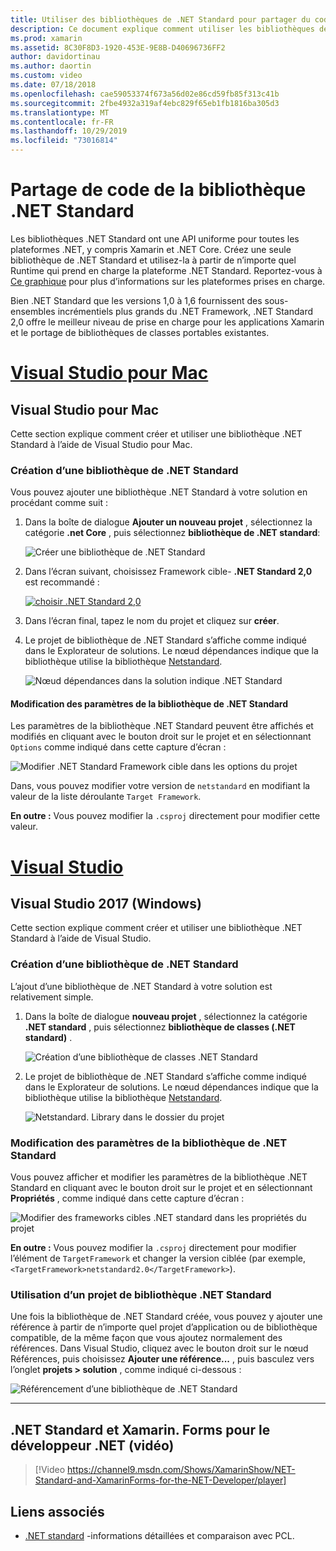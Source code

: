 ```yaml
---
title: Utiliser des bibliothèques de .NET Standard pour partager du code
description: Ce document explique comment utiliser les bibliothèques de .NET Standard pour partager du code. Il aborde la création d’une bibliothèque de .NET Standard, la modification de ses paramètres et son utilisation dans une application.
ms.prod: xamarin
ms.assetid: 8C30F8D3-1920-453E-9E8B-D40696736FF2
author: davidortinau
ms.author: daortin
ms.custom: video
ms.date: 07/18/2018
ms.openlocfilehash: cae59053374f673a56d02e86cd59fb85f313c41b
ms.sourcegitcommit: 2fbe4932a319af4ebc829f65eb1fb1816ba305d3
ms.translationtype: MT
ms.contentlocale: fr-FR
ms.lasthandoff: 10/29/2019
ms.locfileid: "73016814"
---
```

# <a name="net-standard-library-code-sharing"></a>Partage de code de la bibliothèque .NET Standard

Les bibliothèques .NET Standard ont une API uniforme pour toutes les plateformes .NET, y compris Xamarin et .NET Core. Créez une seule bibliothèque de .NET Standard et utilisez-la à partir de n’importe quel Runtime qui prend en charge la plateforme .NET Standard. Reportez-vous à [Ce graphique](https://docs.microsoft.com/dotnet/standard/net-standard#net-implementation-support) pour plus d’informations sur les plateformes prises en charge.

Bien .NET Standard que les versions 1,0 à 1,6 fournissent des sous-ensembles incrémentiels plus grands du .NET Framework, .NET Standard 2,0 offre le meilleur niveau de prise en charge pour les applications Xamarin et le portage de bibliothèques de classes portables existantes.

# <a name="visual-studio-for-mactabmacos"></a>[Visual Studio pour Mac](#tab/macos)

## <a name="visual-studio-for-mac"></a>Visual Studio pour Mac

Cette section explique comment créer et utiliser une bibliothèque .NET Standard à l’aide de Visual Studio pour Mac.

### <a name="creating-a-net-standard-library"></a>Création d’une bibliothèque de .NET Standard

Vous pouvez ajouter une bibliothèque .NET Standard à votre solution en procédant comme suit :

1. Dans la boîte de dialogue **Ajouter un nouveau projet** , sélectionnez la catégorie **.net Core** , puis sélectionnez **bibliothèque de .NET standard**:

    ![Créer une bibliothèque de .NET Standard](net-standard-images/vsm01-m157.png "Création d’une bibliothèque de .NET Standard")

2. Dans l’écran suivant, choisissez Framework cible- **.NET Standard 2,0** est recommandé :

    [![choisir .NET Standard 2,0](net-standard-images/vsm01a-m157-sml.png)](net-standard-images/vsm01a-m157.png#lightbox)

3. Dans l’écran final, tapez le nom du projet et cliquez sur **créer**.

4. Le projet de bibliothèque de .NET Standard s’affiche comme indiqué dans le Explorateur de solutions. Le nœud dépendances indique que la bibliothèque utilise la bibliothèque [Netstandard](https://www.nuget.org/packages/NETStandard.Library/).

    ![Nœud dépendances dans la solution indique .NET Standard](net-standard-images/vsm02-m157.png)

#### <a name="editing-net-standard-library-settings"></a>Modification des paramètres de la bibliothèque de .NET Standard

Les paramètres de la bibliothèque .NET Standard peuvent être affichés et modifiés en cliquant avec le bouton droit sur le projet et en sélectionnant `Options` comme indiqué dans cette capture d’écran :

![Modifier .NET Standard Framework cible dans les options du projet](net-standard-images/vsm03-m157.png "Modifier la version du Framework cible .NET Standard dans options du projet")

Dans, vous pouvez modifier votre version de `netstandard` en modifiant la valeur de la liste déroulante `Target Framework`.

**En outre :** Vous pouvez modifier la `.csproj` directement pour modifier cette valeur.

# <a name="visual-studiotabwindows"></a>[Visual Studio](#tab/windows)

## <a name="visual-studio-2017-windows"></a>Visual Studio 2017 (Windows)

Cette section explique comment créer et utiliser une bibliothèque .NET Standard à l’aide de Visual Studio.

### <a name="creating-a-net-standard-library"></a>Création d’une bibliothèque de .NET Standard

L’ajout d’une bibliothèque de .NET Standard à votre solution est relativement simple.

1. Dans la boîte de dialogue **nouveau projet** , sélectionnez la catégorie **.NET standard** , puis sélectionnez **bibliothèque de classes (.NET standard)** .

    ![Création d’une bibliothèque de classes .NET Standard](net-standard-images/vs01-w157.png "Créer une bibliothèque de classes de .NET Standard")

2. Le projet de bibliothèque de .NET Standard s’affiche comme indiqué dans le Explorateur de solutions. Le nœud dépendances indique que la bibliothèque utilise la bibliothèque [Netstandard](https://www.nuget.org/packages/NETStandard.Library/).

    ![Netstandard. Library dans le dossier du projet](net-standard-images/vs02-w157.png "Projet de .NET Standard dans la solution")

### <a name="editing-net-standard-library-settings"></a>Modification des paramètres de la bibliothèque de .NET Standard

Vous pouvez afficher et modifier les paramètres de la bibliothèque .NET Standard en cliquant avec le bouton droit sur le projet et en sélectionnant **Propriétés** , comme indiqué dans cette capture d’écran :

![Modifier des frameworks cibles .NET standard dans les propriétés du projet](net-standard-images/vs03-w157.png "Référencer une bibliothèque de .NET Standard de la même façon que les autres projets")

**En outre :** Vous pouvez modifier la `.csproj` directement pour modifier l’élément de `TargetFramework` et changer la version ciblée (par exemple, `<TargetFramework>netstandard2.0</TargetFramework>`).

### <a name="using-a-net-standard-library-project"></a>Utilisation d’un projet de bibliothèque .NET Standard

Une fois la bibliothèque de .NET Standard créée, vous pouvez y ajouter une référence à partir de n’importe quel projet d’application ou de bibliothèque compatible, de la même façon que vous ajoutez normalement des références. Dans Visual Studio, cliquez avec le bouton droit sur le nœud Références, puis choisissez **Ajouter une référence...** , puis basculez vers l’onglet **projets > solution** , comme indiqué ci-dessous :

![Référencement d’une bibliothèque de .NET Standard](net-standard-images/vs04.png "Dans Visual Studio, cliquez avec le bouton droit sur le nœud Références, puis choisissez Ajouter une référence... Ensuite, basculez vers l’onglet projets de solution comme indiqué.")

-----

## <a name="net-standard-and-xamarinforms-for-the-net-developer-video"></a>.NET Standard et Xamarin. Forms pour le développeur .NET (vidéo)

> [!Video https://channel9.msdn.com/Shows/XamarinShow/NET-Standard-and-XamarinForms-for-the-NET-Developer/player]

## <a name="related-links"></a>Liens associés

* [.NET standard](https://docs.microsoft.com/dotnet/standard/net-standard) -informations détaillées et comparaison avec PCL.
